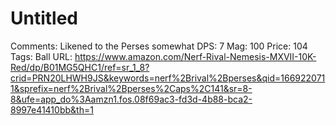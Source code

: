 # Untitled

Comments: Likened to the Perses somewhat
DPS: 7
Mag: 100
Price: 104
Tags: Ball
URL: https://www.amazon.com/Nerf-Rival-Nemesis-MXVII-10K-Red/dp/B01MG5QHC1/ref=sr_1_8?crid=PRN20LHWH9JS&keywords=nerf%2Brival%2Bperses&qid=1669220711&sprefix=nerf%2Brival%2Bperses%2Caps%2C141&sr=8-8&ufe=app_do%3Aamzn1.fos.08f69ac3-fd3d-4b88-bca2-8997e41410bb&th=1